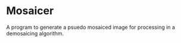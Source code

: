 # Mosaicer
A program to generate a psuedo mosaiced image for processing in a demosaicing algorithm.
